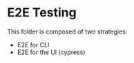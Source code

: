 # E2E Testing

This folder is composed of two strategies:

- E2E for CLI
- E2E for the UI (cypress)
